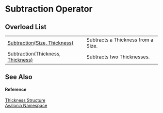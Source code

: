 # Subtraction Operator


## Overload List
<table>
<tr>
<td><a href="M_Avalonia_Thickness_op_Subtraction">Subtraction(Size, Thickness)</a></td>
<td>Subtracts a Thickness from a Size.</td>
</tr>
<tr>
<td><a href="M_Avalonia_Thickness_op_Subtraction_1">Subtraction(Thickness, Thickness)</a></td>
<td>Subtracts two Thicknesses.</td>
</tr>
</table>

## See Also


#### Reference
<a href="T_Avalonia_Thickness">Thickness Structure</a>  
<a href="N_Avalonia">Avalonia Namespace</a>  
